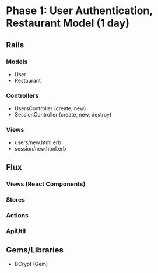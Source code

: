 # Phase 1: User Authentication, Restaurant Model (1 day)

## Rails
### Models
* User
* Restaurant

### Controllers
* UsersController (create, new)
* SessionController (create, new, destroy)

### Views
* users/new.html.erb
* session/new.html.erb

## Flux
### Views (React Components)

### Stores

### Actions

### ApiUtil

## Gems/Libraries
* BCrypt (Gem)
